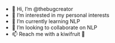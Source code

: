 - 👋 Hi, I’m @thebugcreator
- 👀 I’m interested in my personal interests
- 🌱 I’m currently learning NLP
- 💞️ I’m looking to collaborate on NLP
- 📫 Reach me with a kiwifruit 🥲

<!---
thebugcreator/thebugcreator is a ✨ special ✨ repository because its `README.md` (this file) appears on your GitHub profile.
You can click the Preview link to take a look at your changes.
--->
